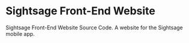 Sightsage Front-End Website
===========================

Sightsage Front-End Website Source Code. A website for the Sightsage mobile app.
